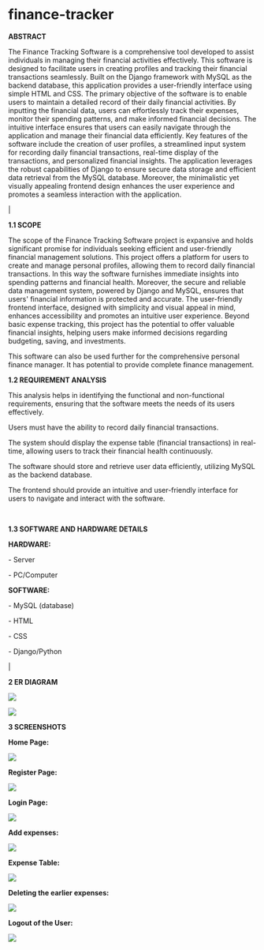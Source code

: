 # finance-tracker


**ABSTRACT**

The Finance Tracking Software is a comprehensive tool developed to assist individuals in managing their financial activities effectively. This software is designed to facilitate users in creating profiles and tracking their financial transactions seamlessly. Built on the Django framework with MySQL as the backend database, this application provides a user-friendly interface using simple HTML and CSS. The primary objective of the software is to enable users to maintain a detailed record of their daily financial activities. By inputting the financial data, users can effortlessly track their expenses, monitor their spending patterns, and make informed financial decisions. The intuitive interface ensures that users can easily navigate through the application and manage their financial data efficiently. Key features of the software include the creation of user profiles, a streamlined input system for recording daily financial transactions, real-time display of the transactions, and personalized financial insights. The application leverages the robust capabilities of Django to ensure secure data storage and efficient data retrieval from the MySQL database. Moreover, the minimalistic yet visually appealing frontend design enhances the user experience and promotes a seamless interaction with the application.



|<p></p><p>**1.1 SCOPE**</p><p></p><p>The scope of the Finance Tracking Software project is expansive and holds significant promise for individuals seeking efficient and user-friendly financial management solutions. This project offers a platform for users to create and manage personal profiles, allowing them to record daily financial transactions. In this way the software furnishes immediate insights into spending patterns and financial health. Moreover, the secure and reliable data management system, powered by Django and MySQL, ensures that users' financial information is protected and accurate. The user-friendly frontend interface, designed with simplicity and visual appeal in mind, enhances accessibility and promotes an intuitive user experience. Beyond basic expense tracking, this project has the potential to offer valuable financial insights, helping users make informed decisions regarding budgeting, saving, and investments.</p><p>This software can also be used further for the comprehensive personal finance manager. It has potential to provide complete finance management.</p><p></p><p></p><p></p><p></p><p></p><p></p><p></p><p></p><p></p><p></p><p></p><p>**1.2 REQUIREMENT ANALYSIS**</p><p></p><p>This analysis helps in identifying the functional and non-functional requirements, ensuring that the software meets the needs of its users effectively.</p><p>Users must have the ability to record daily financial transactions.</p><p>The system should display the expense table (financial transactions) in real-time, allowing users to track their financial health continuously.</p><p>The software should store and retrieve user data efficiently, utilizing MySQL as the backend database.</p><p>The frontend should provide an intuitive and user-friendly interface for users to navigate and interact with the software.</p><p><br></p><p>**1.3 SOFTWARE AND HARDWARE DETAILS**</p><p></p><p></p><p>**HARDWARE:**</p><p></p><p>- Server</p><p>- PC/Computer</p><p></p><p></p><p>**SOFTWARE:**</p><p></p><p>- MySQL (database)</p><p>- HTML</p><p>- CSS</p><p>- Django/Python</p>|









**2 ER DIAGRAM**

![](screenshots/ERDiagram.png)


![](screenshots/Tables.png)


**3 SCREENSHOTS**


**Home Page:**

![](screenshots/home_page.jpeg)



**Register Page:**

![](screenshots/register.jpeg)







**Login Page:**

![](screenshots/login.jpeg)



**Add expenses:**

![](screenshots/add.jpeg)




**Expense Table:**

![](screenshots/expenses.jpeg)



**Deleting the earlier expenses:**

![](screenshots/delete.jpeg)






**Logout of the User:**

![](screenshots/logout.jpeg)










